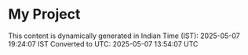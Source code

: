 # My Project

This content is dynamically generated in Indian Time (IST): 2025-05-07 19:24:07 IST
Converted to UTC: 2025-05-07 13:54:07 UTC
